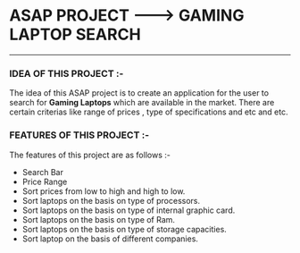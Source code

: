 # ASAP PROJECT ---> GAMING LAPTOP SEARCH
---
### IDEA OF THIS PROJECT :-
The idea of this ASAP project is to create an application for the user to search for **Gaming Laptops** which are available in the market. There are certain criterias like range of prices , type of specifications and etc and etc.
### FEATURES OF THIS PROJECT :-
The features of this project are as follows :-
* Search Bar
* Price Range
* Sort prices from low to high and high to low.
* Sort laptops on the basis on type of processors. 
* Sort laptops on the basis on type of internal graphic card.
* Sort laptops on the basis on type of Ram.
* Sort laptops on the basis on type of storage capacities.
* Sort laptop on the basis of different companies.